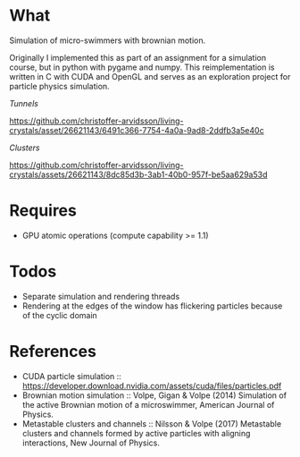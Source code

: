 # What
Simulation of micro-swimmers with brownian motion.

Originally I implemented this as part of an assignment for a simulation course,
but in python with pygame and numpy. This reimplementation is written in C with
CUDA and OpenGL and serves as an exploration project for particle physics simulation.

*Tunnels*

https://github.com/christoffer-arvidsson/living-crystals/asset/26621143/6491c366-7754-4a0a-9ad8-2ddfb3a5e40c

*Clusters*

https://github.com/christoffer-arvidsson/living-crystals/assets/26621143/8dc85d3b-3ab1-40b0-957f-be5aa629a53d


# Requires
- GPU atomic operations (compute capability >= 1.1)

# Todos
- Separate simulation and rendering threads
- Rendering at the edges of the window has flickering particles because of the cyclic domain

# References
- CUDA particle simulation :: https://developer.download.nvidia.com/assets/cuda/files/particles.pdf
- Brownian motion simulation :: Volpe, Gigan & Volpe (2014) Simulation of the active Brownian motion of a microswimmer, American Journal of Physics.
- Metastable clusters and channels :: Nilsson & Volpe (2017) Metastable clusters and channels formed by active particles with aligning interactions, New Journal of Physics.
